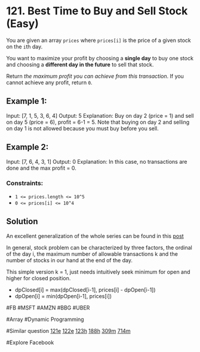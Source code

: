 # 121. Best Time to Buy and Sell Stock (Easy)

You are given an array `prices` where `prices[i]` is the price of a given stock on the `i`th day.

You want to maximize your profit by choosing a **single day** to buy one stock and choosing a **different day in the future** to sell that stock.

Return _the maximum profit you can achieve from this transaction_. If you cannot achieve any profit, return `0`.

## Example 1:

Input: [7, 1, 5, 3, 6, 4]
Output: 5
Explanation: Buy on day 2 (price = 1) and sell on day 5 (price = 6), profit = 6-1 = 5.
Note that buying on day 2 and selling on day 1 is not allowed because you must buy before you sell.

## Example 2:

Input: [7, 6, 4, 3, 1]
Output: 0
Explanation: In this case, no transactions are done and the max profit = 0.

### Constraints:

- `1 <= prices.length <= 10^5`
- `0 <= prices[i] <= 10^4`

## Solution

An excellent generalization of the whole series can be found in this [post](https://leetcode.com/problems/best-time-to-buy-and-sell-stock-with-transaction-fee/discuss/108870/Most-consistent-ways-of-dealing-with-the-series-of-stock-problems)

In general, stock problem can be characterized by three factors, the ordinal of the day i, the maximum number of allowable transactions k and the number of stocks in our hand at the end of the day.

This simple version k = 1, just needs intuitively seek minimum for open and higher for closed position.

- dpClosed[i] = max(dpClosed[i-1], prices[i] - dpOpen[i-1])
- dpOpen[i] = min(dpOpen[i-1], prices[i])

#FB #MSFT #AMZN #BBG #UBER

#Array #Dynamic Programming

#Similar question
[121e](../p121e/README.md) [122e](../p122e/README.md) [123h](../p123h/README.md) [188h](../p188h/README.md) [309m](../p309m/README.md) [714m](../p714m/README.md)

#Explore Facebook
